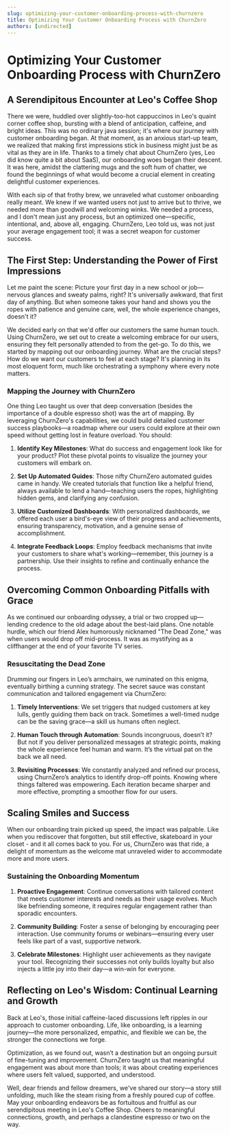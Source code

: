 ```yaml
---
slug: optimizing-your-customer-onboarding-process-with-churnzero
title: Optimizing Your Customer Onboarding Process with ChurnZero
authors: [undirected]
---
```



# Optimizing Your Customer Onboarding Process with ChurnZero

## A Serendipitous Encounter at Leo's Coffee Shop

There we were, huddled over slightly-too-hot cappuccinos in Leo's quaint corner coffee shop, bursting with a blend of anticipation, caffeine, and bright ideas. This was no ordinary java session; it's where our journey with customer onboarding began. At that moment, as an anxious start-up team, we realized that making first impressions stick in business might just be as vital as they are in life. Thanks to a timely chat about ChurnZero (yes, Leo did know quite a bit about SaaS), our onboarding woes began their descent. It was here, amidst the clattering mugs and the soft hum of chatter, we found the beginnings of what would become a crucial element in creating delightful customer experiences.

With each sip of that frothy brew, we unraveled what customer onboarding really meant. We knew if we wanted users not just to arrive but to thrive, we needed more than goodwill and welcoming winks. We needed a process, and I don't mean just any process, but an optimized one—specific, intentional, and, above all, engaging. ChurnZero, Leo told us, was not just your average engagement tool; it was a secret weapon for customer success.

## The First Step: Understanding the Power of First Impressions

Let me paint the scene: Picture your first day in a new school or job—nervous glances and sweaty palms, right? It's universally awkward, that first day of anything. But when someone takes your hand and shows you the ropes with patience and genuine care, well, the whole experience changes, doesn't it?

We decided early on that we'd offer our customers the same human touch. Using ChurnZero, we set out to create a welcoming embrace for our users, ensuring they felt personally attended to from the get-go. To do this, we started by mapping out our onboarding journey. What are the crucial steps? How do we want our customers to feel at each stage? It's planning in its most eloquent form, much like orchestrating a symphony where every note matters.

### Mapping the Journey with ChurnZero

One thing Leo taught us over that deep conversation (besides the importance of a double espresso shot) was the art of mapping. By leveraging ChurnZero's capabilities, we could build detailed customer success playbooks—a roadmap where our users could explore at their own speed without getting lost in feature overload. You should:

1. **Identify Key Milestones**: What do success and engagement look like for your product? Plot these pivotal points to visualize the journey your customers will embark on.

2. **Set Up Automated Guides**: Those nifty ChurnZero automated guides came in handy. We created tutorials that function like a helpful friend, always available to lend a hand—teaching users the ropes, highlighting hidden gems, and clarifying any confusion.

3. **Utilize Customized Dashboards**: With personalized dashboards, we offered each user a bird's-eye view of their progress and achievements, ensuring transparency, motivation, and a genuine sense of accomplishment.

4. **Integrate Feedback Loops**: Employ feedback mechanisms that invite your customers to share what's working—remember, this journey is a partnership. Use their insights to refine and continually enhance the process.

## Overcoming Common Onboarding Pitfalls with Grace

As we continued our onboarding odyssey, a trial or two cropped up—lending credence to the old adage about the best-laid plans. One notable hurdle, which our friend Alex humorously nicknamed "The Dead Zone," was when users would drop off mid-process. It was as mystifying as a cliffhanger at the end of your favorite TV series.

### Resuscitating the Dead Zone

Drumming our fingers in Leo’s armchairs, we ruminated on this enigma, eventually birthing a cunning strategy. The secret sauce was constant communication and tailored engagement via ChurnZero:

1. **Timely Interventions**: We set triggers that nudged customers at key lulls, gently guiding them back on track. Sometimes a well-timed nudge can be the saving grace—a skill us humans often neglect.

2. **Human Touch through Automation**: Sounds incongruous, doesn’t it? But not if you deliver personalized messages at strategic points, making the whole experience feel human and warm. It’s the virtual pat on the back we all need.

3. **Revisiting Processes**: We constantly analyzed and refined our process, using ChurnZero’s analytics to identify drop-off points. Knowing where things faltered was empowering. Each iteration became sharper and more effective, prompting a smoother flow for our users.

## Scaling Smiles and Success

When our onboarding train picked up speed, the impact was palpable. Like when you rediscover that forgotten, but still effective, skateboard in your closet - and it all comes back to you. For us, ChurnZero was that ride, a delight of momentum as the welcome mat unraveled wider to accommodate more and more users.

### Sustaining the Onboarding Momentum

1. **Proactive Engagement**: Continue conversations with tailored content that meets customer interests and needs as their usage evolves. Much like befriending someone, it requires regular engagement rather than sporadic encounters.

2. **Community Building**: Foster a sense of belonging by encouraging peer interaction. Use community forums or webinars—ensuring every user feels like part of a vast, supportive network.

3. **Celebrate Milestones**: Highlight user achievements as they navigate your tool. Recognizing their successes not only builds loyalty but also injects a little joy into their day—a win-win for everyone.

## Reflecting on Leo's Wisdom: Continual Learning and Growth

Back at Leo's, those initial caffeine-laced discussions left ripples in our approach to customer onboarding. Life, like onboarding, is a learning journey—the more personalized, empathic, and flexible we can be, the stronger the connections we forge.

Optimization, as we found out, wasn’t a destination but an ongoing pursuit of fine-tuning and improvement. ChurnZero taught us that meaningful engagement was about more than tools; it was about creating experiences where users felt valued, supported, and understood.

Well, dear friends and fellow dreamers, we've shared our story—a story still unfolding, much like the steam rising from a freshly poured cup of coffee. May your onboarding endeavors be as fortuitous and fruitful as our serendipitous meeting in Leo's Coffee Shop. Cheers to meaningful connections, growth, and perhaps a clandestine espresso or two on the way.